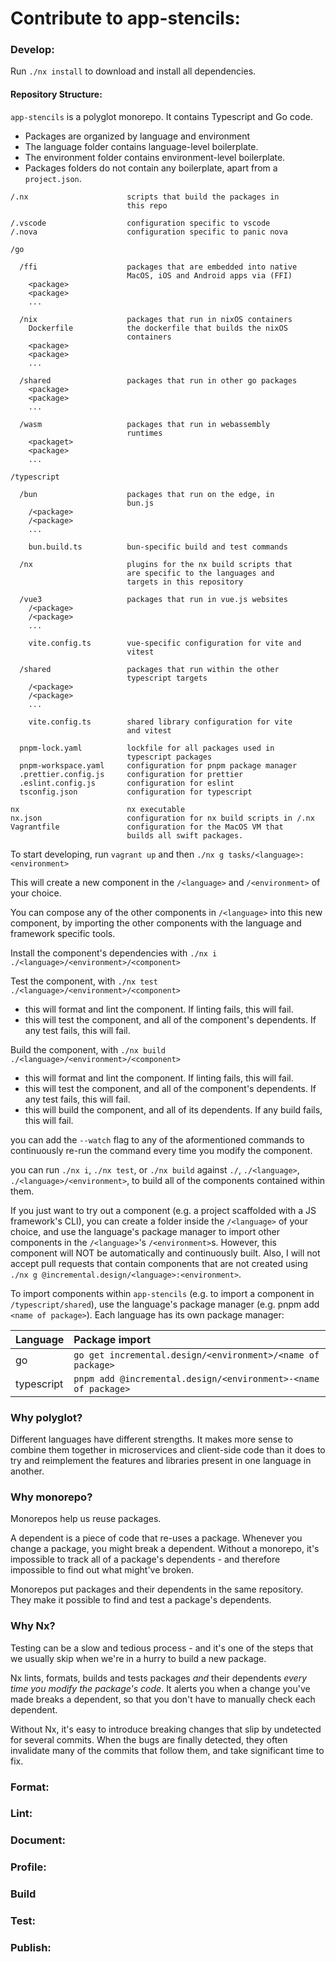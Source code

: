 # Contribute to app-stencils:

<!--
What are the prerequisites for contributing to the code?
    * provide users with containerized development environments, virtual machines, or, if developing for an embedded system, a pre-built OS image. Don't make them set up an environment from scratch.
-->

### Develop:

<!--
Tell your reader how to run the code in the development environment
-->

Run `./nx install` to download and install all dependencies.

#### Repository Structure:

`app-stencils` is a polyglot monorepo. It contains Typescript and Go code.

- Packages are organized by language and environment
- The language folder contains language-level boilerplate.
- The environment folder contains environment-level boilerplate.
- Packages folders do not contain any boilerplate, apart from a `project.json`.

```
/.nx                      scripts that build the packages in
                          this repo

/.vscode                  configuration specific to vscode
/.nova                    configuration specific to panic nova

/go

  /ffi                    packages that are embedded into native
                          MacOS, iOS and Android apps via (FFI)
    <package>
    <package>
    ...

  /nix                    packages that run in nixOS containers
    Dockerfile            the dockerfile that builds the nixOS
                          containers
    <package>
    <package>
    ...

  /shared                 packages that run in other go packages
    <package>
    <package>
    ...

  /wasm                   packages that run in webassembly
                          runtimes
    <packaget>
    <package>
    ...

/typescript

  /bun                    packages that run on the edge, in
                          bun.js
    /<package>
    /<package>
    ...

    bun.build.ts          bun-specific build and test commands

  /nx                     plugins for the nx build scripts that
                          are specific to the languages and
                          targets in this repository

  /vue3                   packages that run in vue.js websites
    /<package>
    /<package>
    ...

    vite.config.ts        vue-specific configuration for vite and
                          vitest

  /shared                 packages that run within the other
                          typescript targets
    /<package>
    /<package>
    ...

    vite.config.ts        shared library configuration for vite
                          and vitest

  pnpm-lock.yaml          lockfile for all packages used in
                          typescript packages
  pnpm-workspace.yaml     configuration for pnpm package manager
  .prettier.config.js     configuration for prettier
  .eslint.config.js       configuration for eslint
  tsconfig.json           configuration for typescript

nx                        nx executable
nx.json                   configuration for nx build scripts in /.nx
Vagrantfile               configuration for the MacOS VM that
                          builds all swift packages.
```

To start developing, run `vagrant up` and then `./nx g tasks/<language>:<environment>`

This will create a new component in the `/<language>` and `/<environment>` of your choice.

You can compose any of the other components in `/<language>` into this new component, by importing the other components with the language and framework specific tools.

<!-- show examples? Or, maybe make a jupyter notebook?? -->

Install the component's dependencies with `./nx i ./<language>/<environment>/<component>`

Test the component, with `./nx test ./<language>/<environment>/<component>`

- this will format and lint the component. If linting fails, this will fail.
- this will test the component, and all of the component's dependents. If any test fails, this will fail.

Build the component, with `./nx build ./<language>/<environment>/<component>`

- this will format and lint the component. If linting fails, this will fail.
- this will test the component, and all of the component's dependents. If any test fails, this will fail.
- this will build the component, and all of its dependents. If any build fails, this will fail.

you can add the `--watch` flag to any of the aformentioned commands to continuously re-run the command every time you modify the component.

you can run `./nx i`, `./nx test`, or `./nx build` against `./`, `./<language>`, `./<language>/<environment>`, to build all of the components contained within them.

<!-- need to support ./nx [test | build] <language>/<environment> to build everything in language environment folder -->
<!-- need to support ./nx [test | build] <language> to build everything in -->
<!-- need to support ./nx [test | build] -->

<!-- ./nx graph <language>/<environment>/<component> to show a graph of deps ? -->

If you just want to try out a component (e.g. a project scaffolded with a JS framework's CLI), you can create a folder inside the `/<language>` of your choice, and use the language's package manager to import other components in the `/<language>`'s `/<environment>`s. However, this component will NOT be automatically and continuously built. Also, I will not accept pull requests that contain components that are not created using `./nx g @incremental.design/<language>:<environment>`.

To import components within `app-stencils` (e.g. to import a component in `/typescript/shared`), use the language's package manager (e.g. pnpm add `<name of package>`). Each language has its own package manager:

| Language   | Package import                                                 |
| :--------- | :------------------------------------------------------------- |
| go         | `go get incremental.design/<environment>/<name of package>`    |
| typescript | `pnpm add @incremental.design/<environment>-<name of package>` |

### Why polyglot?

Different languages have different strengths. It makes more sense to combine them together in microservices and client-side code than it does to try and reimplement the features and libraries present in one language in another.

### Why monorepo?

Monorepos help us reuse packages.

A dependent is a piece of code that re-uses a package. Whenever you change a package, you might break a dependent. Without a monorepo, it's impossible to track all of a package's dependents - and therefore impossible to find out what might've broken.

Monorepos put packages and their dependents in the same repository. They make it possible to find and test a package's dependents.

### Why Nx?

Testing can be a slow and tedious process - and it's one of the steps that we usually skip when we're in a hurry to build a new package.

Nx lints, formats, builds and tests packages _and_ their dependents _every time you modify the package's code_. It alerts you when a change you've made breaks a dependent, so that you don't have to manually check each dependent.

Without Nx, it's easy to introduce breaking changes that slip by undetected for several commits. When the bugs are finally detected, they often invalidate many of the commits that follow them, and take significant time to fix.

<!-- a note on how nx is used: every tool can be run manually, without nx. Sometimes, this is useful for debugging purposes. Nx just automates the running of each of these tools -->

### Format:

<!-- list formatting configs by language and target. explain the inputs and outputs for formatting steps -->

### Lint:

<!-- list lint configs by language and target. explain inputs and outputs -->

### Document:

<!-- list documentation (e.g. api documentation, test site generation) by language and target. explain how users should document code
by language and target -->

### Profile:

<!-- explain how each target is profiled for cpu and mem usage, speed -->

### Build

<!-- explain how each target is built -->
<!-- explain hermeticity (building in containers or vms) also note that even if you dev in a container, a nested container will be launched for build. that way you can't inadvertently screw up environment variables over the course of a dev session -->

### Test:

<!-- explain how each target is tested. explain how users should write tests that consume one or multiple targets -->

### Publish:

<!-- explain how each target is packaged for publishing. explain how CI publishes packages, and which branches and PRs have to pass before publish occurs. also explain how versioning works -->

<!--
notes about nx build

project.json
  contains 'targets'

  a project is another name for a directory
  a target is an action that can be performed on the project


  todo: need to explain the workspace:* part of pnpm, and adding pnpm deps to other projects

  todo: explain that volar takeover mode requires disabling builtin typescript support https://vuejs.org/guide/typescript/overview.html#volar-takeover-mode

 -->
